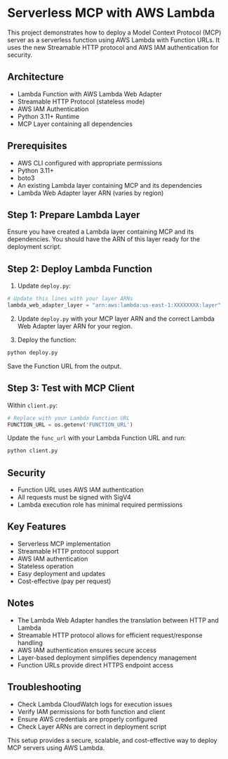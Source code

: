 # Serverless MCP with AWS Lambda

This project demonstrates how to deploy a Model Context Protocol (MCP) server as a serverless function using AWS Lambda with Function URLs. It uses the new Streamable HTTP protocol and AWS IAM authentication for security.

## Architecture
- Lambda Function with AWS Lambda Web Adapter
- Streamable HTTP Protocol (stateless mode)
- AWS IAM Authentication
- Python 3.11+ Runtime
- MCP Layer containing all dependencies

## Prerequisites
- AWS CLI configured with appropriate permissions
- Python 3.11+
- boto3
- An existing Lambda layer containing MCP and its dependencies
- Lambda Web Adapter layer ARN (varies by region)

## Step 1: Prepare Lambda Layer

Ensure you have created a Lambda layer containing MCP and its dependencies. You should have the ARN of this layer ready for the deployment script.

## Step 2: Deploy Lambda Function

1. Update `deploy.py`:
```python
# Update this lines with your layer ARNs
lambda_web_adapter_layer = "arn:aws:lambda:us-east-1:XXXXXXXX:layer"
```

2. Update `deploy.py` with your MCP layer ARN and the correct Lambda Web Adapter layer ARN for your region.

3. Deploy the function:
```bash
python deploy.py
```

Save the Function URL from the output.

## Step 3: Test with MCP Client

Within `client.py`:
```python
# Replace with your Lambda Function URL
FUNCTION_URL = os.getenv('FUNCTION_URL')
```

Update the `func_url` with your Lambda Function URL and run:
```bash
python client.py
```

## Security
- Function URL uses AWS IAM authentication
- All requests must be signed with SigV4
- Lambda execution role has minimal required permissions

## Key Features
- Serverless MCP implementation
- Streamable HTTP protocol support
- AWS IAM authentication
- Stateless operation
- Easy deployment and updates
- Cost-effective (pay per request)

## Notes
- The Lambda Web Adapter handles the translation between HTTP and Lambda
- Streamable HTTP protocol allows for efficient request/response handling
- AWS IAM authentication ensures secure access
- Layer-based deployment simplifies dependency management
- Function URLs provide direct HTTPS endpoint access

## Troubleshooting
- Check Lambda CloudWatch logs for execution issues
- Verify IAM permissions for both function and client
- Ensure AWS credentials are properly configured
- Check Layer ARNs are correct in deployment script

This setup provides a secure, scalable, and cost-effective way to deploy MCP servers using AWS Lambda.
